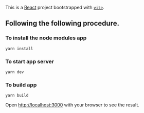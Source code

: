 This is a [React](https://reactjs.org/) project bootstrapped
with [`vite`](https://vite.dev/).


## Following the following procedure.

### To install the node modules app

``yarn install``

### To start app server

``yarn dev``

### To build app

``yarn build``

Open [http://localhost:3000](http://localhost:3000) with your browser to see the result.
